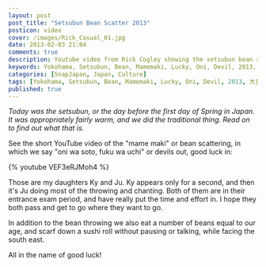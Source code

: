 ```yaml
---
layout: post
post_title: "Setsubun Bean Scatter 2013"
posticon: video
cover: /images/Rick_Casual_01.jpg
date: 2013-02-03 21:04
comments: true
description: Youtube video from Rick Cogley showing the setsubun bean scatter festival in 2013.
keywords: Yokohama, Setsubun, Bean, Mamemaki, Lucky, Oni, Devil, 2013, 大豆, 節分, 豆まき, 鬼は外, 福は内
categories: [SnapJapan, Japan, Culture]
tags: [Yokohama, Setsubun, Bean, Mamemaki, Lucky, Oni, Devil, 2013, 大豆, 節分, 豆まき, 鬼は外, 福は内]
published: true
---
```


_Today was the setsubun, or the day before the first day of Spring in Japan. It was appropriately fairly warm, and we did the traditional thing. Read on to find out what that is._

<!--more--> 

See the short YouTube video of the "mame maki" or bean scattering, in which we say "oni wa soto, fuku wa uchi" or devils out, good luck in: 

{% youtube VEF3eRJMoh4 %}  

Those are my daughters Ky and Ju. Ky appears only for a second, and then it's Ju doing most of the throwing and chanting. Both of them are in their entrance exam period, and have really put the time and effort in. I hope they both pass and get to go where they want to go. 

In addition to the bean throwing we also eat a number of beans equal to our age, and scarf down a sushi roll without pausing or talking, while facing the south east. 

All in the name of good luck! 

